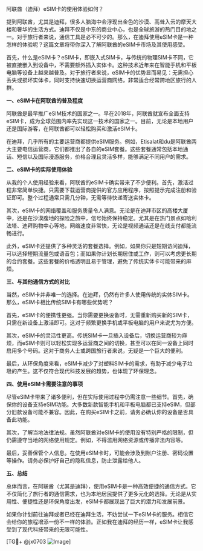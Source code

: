 阿联酋（迪拜）eSIM卡的使用体验如何？

提到阿联酋，尤其是迪拜，很多人脑海中会浮现出金色的沙漠、高耸入云的摩天大楼和奢华的生活方式。迪拜不仅是中东的商业中心，也是全球旅游的热门目的地之一。对于旅行者来说，通信工具是必不可少的。那么，在迪拜使用eSIM卡是一种怎样的体验呢？这篇文章将带你深入了解阿联酋的eSIM卡市场及其使用感受。

首先，什么是eSIM卡？eSIM卡，即嵌入式SIM卡，与传统的物理SIM卡不同，它被直接嵌入到设备中，不需要额外插入实体卡。这种技术近年来在智能手机和平板电脑等设备上越来越普及。对于旅行者来说，eSIM卡的优势显而易见：无需担心丢失或损坏实体卡，同时支持快速切换运营商网络，非常适合经常跨地区旅行的人群。

**一、eSIM卡在阿联酋的普及程度**

阿联酋是最早推广eSIM技术的国家之一。早在2018年，阿联酋就宣布全面支持eSIM卡，成为全球范围内率先实现这一技术的国家之一。目前，无论是本地用户还是国际游客，在阿联酋都可以轻松购买和激活eSIM卡。

在迪拜，几乎所有的主要运营商都提供eSIM服务。例如，Etisalat和du是阿联酋两大主要电信运营商，它们都推出了各自的eSIM套餐。这些套餐通常包括本地通话、短信以及国际漫游服务，价格合理且灵活多样，能够满足不同用户的需求。

**二、eSIM卡的实际使用体验**

从我的个人使用经验来看，阿联酋的eSIM卡确实带来了不少便利。首先，激活过程非常简单快捷。只需要下载运营商提供的官方应用程序，按照提示完成注册和验证即可。整个过程通常只需几分钟，无需等待快递寄送实体卡。

其次，eSIM卡的网络覆盖和服务质量令人满意。无论是在迪拜市区的高楼大厦中，还是在沙漠腹地的探险之旅中，信号始终保持稳定。尤其是在热门景点如哈利法塔、迪拜购物中心等地，网络速度非常快，无论是视频通话还是在线支付都能流畅进行。

此外，eSIM卡还提供了多种灵活的套餐选择。例如，如果你只是短期访问迪拜，可以选择短期流量包或语音包；而如果你计划长期居住或工作，则可以考虑更长期的合约套餐。这些套餐的价格透明且易于管理，避免了传统实体卡可能带来的麻烦。

**三、与其他通信方式的对比**

当然，eSIM卡并非唯一的选择。在迪拜，仍然有许多人使用传统的实体SIM卡。那么，eSIM卡相比传统SIM卡有哪些优势呢？

首先，eSIM卡的便携性更强。当你需要更换设备时，无需重新购买新的SIM卡，只需在新设备上激活即可。这对于频繁更换手机或平板电脑的用户来说尤为方便。

其次，eSIM卡的灵活性更高。传统SIM卡一旦插入设备后，切换运营商较为麻烦，而eSIM卡则可以轻松实现多运营商之间的切换，甚至可以在同一设备上同时启用多个号码。这对于商务人士或跨国旅行者来说，无疑是一个巨大的便利。

最后，从环保角度来看，eSIM卡减少了对塑料SIM卡的需求，有助于减少电子垃圾的产生。这不仅符合现代科技发展的趋势，也体现了环保理念。

**四、使用eSIM卡需要注意的事项**

尽管eSIM卡带来了诸多便利，但在实际使用过程中仍需注意一些细节。首先，确保你的设备支持eSIM功能。大多数新款智能手机和平板电脑都已支持eSIM，但部分旧款设备可能不兼容。因此，在购买eSIM卡之前，请务必确认你的设备是否具备此功能。

其次，了解当地法律法规。虽然阿联酋对eSIM卡的使用没有特别严格的限制，但仍需遵守当地的网络使用规定。例如，不得滥用网络资源或传播非法内容等。

最后，妥善保管个人信息。在使用eSIM卡时，可能会涉及到账户注册、密码设置等操作。请务必保护好自己的隐私信息，防止泄露给他人。

**五、总结**

总体而言，在阿联酋（尤其是迪拜），使用eSIM卡是一种高效便捷的通信方式。它不仅简化了旅行者的通信需求，也为本地居民提供了更多元化的选择。无论是从实用性、便捷性还是环保角度出发，eSIM卡都展现出了巨大的潜力和发展前景。

如果你计划前往迪拜或者已经在迪拜生活，不妨尝试一下eSIM卡的服务。相信它会给你的旅程增添一份不一样的体验。正如我在迪拜的经历一样，eSIM卡让我感受到了现代科技带来的无限可能性。

[TG💪+ @jx0703 ![Image](https://github.com/user-attachments/assets/dbca1d08-cadb-493c-b0ec-ad6f7a83f270)]